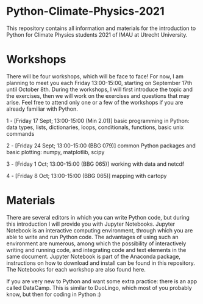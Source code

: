 # Python-Climate-Physics-2021
This repository contains all information and materials for the introduction to Python for Climate Physics students 2021 of IMAU at Utrecht University. 

# Workshops
There will be four workshops, which will be face to face!
For now, I am planning to meet you each Friday 13:00-15:00, starting on September 17th until October 8th. 
During the workshops, I will first introduce the topic and the exercises, then we will work on the exercises and questions that may arise. Feel free to attend only
one or a few of the workshops if you are already familiar with Python.

1 - [Friday 17 Sept; 13:00-15:00 (Min 2.01)] basic programming in Python: data types, lists, dictionaries, loops, conditionals, functions, basic unix commands

2 - [Friday 24 Sept; 13:00-15:00 (BBG 079)] common Python packages and basic plotting: numpy, matplotlib, scipy

3 - [Friday 1 Oct; 13:00-15:00 (BBG 065)] working with data and netcdf 

4 - [Friday 8 Oct; 13:00-15:00 (BBG 065)] mapping with cartopy

# Materials
There are several editors in which you can write Python code, but during this introduction I will provide you with Jupyter Notebooks. 
Jupyter Notebook is an interactive computing environment, through which you are able to write and run Python code. The advantages of using 
such an environment are numerous, among which the possibility of interactively writing and running code, and integrating code and text elements 
in the same document. Jupyter Notebook is part of the Anaconda package, instructions on how to download and install can be found in this repository. The Notebooks for each workshop are also found here.

If you are very new to Python and want some extra practice: there is an app called DataCamp. This is similar to DuoLingo, which most of you probably know, 
but then for coding in Python :)
